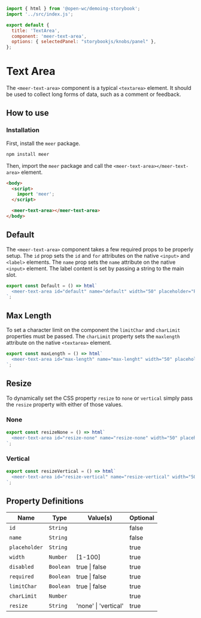 ```js script
import { html } from '@open-wc/demoing-storybook';
import '../src/index.js';

export default {
  title: 'TextArea',
  component: 'meer-text-area',
  options: { selectedPanel: "storybookjs/knobs/panel" },
};
```

# Text Area

The `<meer-text-area>` component is a typical `<textarea>` element. It should be used to collect long forms of data, such as a comment or feedback.

## How to use

### Installation

First, install the `meer` package.

```bash
npm install meer
```

Then, import the `meer` package and call the `<meer-text-area></meer-text-area>` element.

```html
<body>
  <script>
    import 'meer';
  </script>

  <meer-text-area></meer-text-area>
</body>
```

## Default

The `<meer-text-area>` component takes a few required props to be properly setup. The `id` prop sets the `id` and `for` attributes on the native `<input>`
and `<label>` elements. The `name` prop sets the `name` attribute on the native `<input>` element. The label content is set by passing a string to the main slot.

```js preview-story
export const Default = () => html`
  <meer-text-area id="default" name="default" width="50" placeholder="Please provide your feedback">Feedback</meer-text-area>
`;
```

## Max Length

To set a character limit on the component the `limitChar` and `charLimit` properties must be passed. The `charLimit` property sets the `maxlength` attribute on 
the native `<textarea>` element.

```js preview-story
export const maxLength = () => html`
  <meer-text-area id="max-length" name="max-lenght" width="50" placeholder="Please provide your feedback" limitChar charLimit="140">Feedback</meer-text-area>
`;
```

## Resize

To dynamically set the CSS property `resize` to `none` or `vertical` simply pass the `resize` property with either of those values.

### None

```js preview-story
export const resizeNone = () => html`
  <meer-text-area id="resize-none" name="resize-none" width="50" placeholder="Please provide your feedback" resize="none">Feedback</meer-text-area>
`;
```

### Vertical

```js preview-story
export const resizeVertical = () => html`
  <meer-text-area id="resize-vertical" name="resize-vertical" width="50" placeholder="Please provide your feedback" resize="vertical">Feedback</meer-text-area>
`;
```

## Property Definitions

| Name           | Type      | Value(s)             | Optional |
|----------------|-----------|----------------------|----------|
| `id`           | `String`  |                      | false    |
| `name`         | `String`  |                      | false    |
| `placeholder`  | `String`  |                      | true     |
| `width`        | `Number`  | [1-100]              | true     |
| `disabled`     | `Boolean` | true  \|  false      | true     |
| `required`     | `Boolean` | true  \|  false      | true     |
| `limitChar`    | `Boolean` | true  \|  false      | true     |
| `charLimit`    | `Number`  |                      | true     |
| `resize`       | `String`  | 'none' \| 'vertical' | true     |
